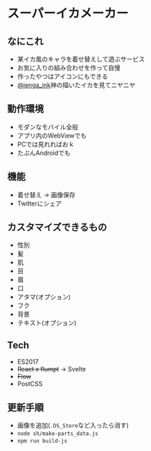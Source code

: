 # スーパーイカメーカー
## なにこれ
- 某イカ風のキャラを着せ替えして遊ぶサービス
- お気に入りの組み合わせを作って自慢
- 作ったやつはアイコンにもできる
- [@jenga_ink](https://twitter.com/jenga_ink)神の描いたイカを見てニヤニヤ

## 動作環境
- モダンなモバイル全般
- アプリ内のWebViewでも
- PCでは見れればおｋ
- たぶんAndroidでも

## 機能
- 着せ替え -> 画像保存
- Twitterにシェア

## カスタマイズできるもの
- 性別
- 髪
- 肌
- 目
- 眉
- 口
- アタマ(オプション)
- フク
- 背景
- テキスト(オプション)

## Tech
- ES2017
- ~~React x flumpt~~ -> Svelte
- ~~Flow~~
- PostCSS

## 更新手順
- 画像を追加(`.DS_Store`など入ったら消す)
- `node sh/make-parts_data.js`
- `npm run build-js`
